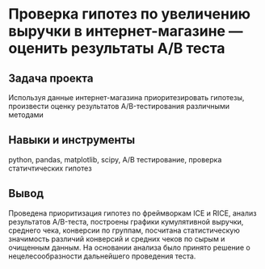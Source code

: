 # Проверка гипотез по увеличению выручки в интернет-магазине — оценить результаты A/B теста

## Задача проекта

Используя данные интернет-магазина приоритезировать гипотезы, произвести оценку результатов A/B-тестирования различными методами

## Навыки и инструменты

python, pandas, matplotlib, scipy, А/В тестирование, проверка статичтических гипотез

## Вывод

Проведена приоритизация гипотез по фреймворкам ICE и RICE, анализ результатов A/B-теста, построены графики кумулятивной выручки, среднего чека, конверсии по группам, посчитана статистическую значимость различий конверсий и средних чеков по сырым и очищенным данным. На основании анализа было принято решение о нецелесообразности дальнейшего проведения теста.
